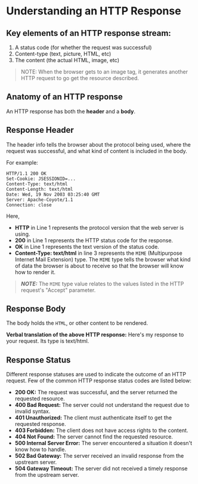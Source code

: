 # Understanding an HTTP Response

## Key elements of an HTTP response stream:

1. A status code (for whether the request was successful)
2. Content-type (text, picture, HTML, etc)
3. The content (the actual HTML, image, etc)

> NOTE: When the browser gets to an image tag, it generates another HTTP request to go get the resource described.

## Anatomy of an HTTP response

An HTTP response has both the **header** and a **body**.

## Response Header

The header info tells the browser about the protocol being used, where the request was successful, and what kind of content is included in the body.

For example:

```
HTTP/1.1 200 OK
Set-Cookie: JSESSIONID=...
Content-Type: text/html
Content-Length: text/html
Date: Wed, 19 Nov 2003 03:25:40 GMT
Server: Apache-Coyote/1.1
Connection: close
```

Here,

- **HTTP** in Line 1 represents the protocol version that the web server is using.
- **200** in Line 1 represents the HTTP status code for the response.
- **OK** in Line 1 represents the text version of the status code.
- **Content-Type: text/html** in line 3 represents the `MIME` (Multipurpose Internet Mail Extension) type. The `MIME` type tells the browser what kind of data the browser is about to receive so that the browser will know how to render it.

> **_NOTE:_** The `MIME` type value relates to the values listed in the HTTP request's "Accept" parameter.

## Response Body

The body holds the `HTML`, or other content to be rendered.

**Verbal translation of the above HTTP response:** Here's my response to your request. Its type is text/html.

## Response Status

Different response statuses are used to indicate the outcome of an HTTP request. Few of the common HTTP response status codes are listed below:

- **200 OK:** The request was successful, and the server returned the requested resource.
- **400 Bad Request:** The server could not understand the request due to invalid syntax.
- **401 Unauthorized:** The client must authenticate itself to get the requested response.
- **403 Forbidden:** The client does not have access rights to the content.
- **404 Not Found:** The server cannot find the requested resource.
- **500 Internal Server Error:** The server encountered a situation it doesn't know how to handle.
- **502 Bad Gateway:** The server received an invalid response from the upstream server.
- **504 Gateway Timeout:** The server did not received a timely response from the upstream server.
